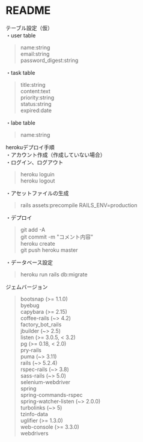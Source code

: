 # README

テーブル設定（仮）<br>
・user table
 > name:string<br>
 > email:string<br>
 > password_digest:string<br>

 ・task table
 > title:string<br>
 > content:text<br>
 > priority:string<br>
 > status:string<br>
 > expired:date<br>

 ・labe table
 > name:string


herokuデプロイ手順<br>
・アカウント作成（作成していない場合）<br>
・ログイン、ログアウト
 > heroku loguin<br>
 > heroku logout

 ・アセットファイルの生成
 > rails assets:precompile RAILS_ENV=production

 ・デプロイ
 > git add -A<br>
 > git commit -m "コメント内容"<br>
 > heroku create<br>
 > git push heroku master

 ・データベース設定
 > heroku run rails db:migrate

 ジェムバージョン
 > bootsnap (>= 1.1.0)  
 > byebug  
 > capybara (>= 2.15)  
 > coffee-rails (~> 4.2)  
 > factory_bot_rails  
 > jbuilder (~> 2.5)  
 > listen (>= 3.0.5, < 3.2)  
 > pg (>= 0.18, < 2.0)  
 > pry-rails  
 > puma (~> 3.11)  
 > rails (~> 5.2.4)  
 > rspec-rails (~> 3.8)  
 > sass-rails (~> 5.0)  
 > selenium-webdriver  
 > spring  
 > spring-commands-rspec  
 > spring-watcher-listen (~> 2.0.0)  
 > turbolinks (~> 5)  
 > tzinfo-data  
 > uglifier (>= 1.3.0)  
 > web-console (>= 3.3.0)  
 > webdrivers  